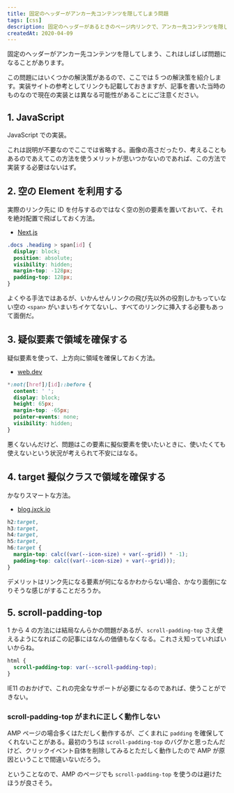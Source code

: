 ```yaml
---
title: 固定のヘッダーがアンカー先コンテンツを隠してしまう問題
tags: [css]
description: 固定のヘッダーがあるときのページ内リンクで、アンカー先コンテンツを隠してしまう問題の解決策。
createdAt: 2020-04-09
---
```


固定のヘッダーがアンカー先コンテンツを隠してしまう、これはしばしば問題になることがあります。

この問題にはいくつかの解決策があるので、ここでは 5 つの解決策を紹介します。実装サイトの参考としてリンクも記載しておきますが、記事を書いた当時のものなので現在の実装とは異なる可能性があることにご注意ください。

## 1. JavaScript

JavaScript での実装。

これは説明が不要なのでここでは省略する。画像の高さだったり、考えることもあるのであえてこの方法を使うメリットが思いつかないのであれば、この方法で実装する必要はないはず。

## 2. 空の Element を利用する

実際のリンク先に ID を付与するのではなく空の別の要素を置いておいて、それを絶対配置で飛ばしておく方法。

- [Next.js](https://nextjs.org/)

```css
.docs .heading > span[id] {
  display: block;
  position: absolute;
  visibility: hidden;
  margin-top: -128px;
  padding-top: 128px;
}
```

よくやる手法ではあるが、いかんせんリンクの飛び先以外の役割しかもっていない空の `<span>` がいまいちイケてないし、すべてのリンクに挿入する必要もあって面倒だ。

## 3. 疑似要素で領域を確保する

疑似要素を使って、上方向に領域を確保しておく方法。

- [web.dev](https://web.dev/)

```css
*:not([href])[id]::before {
  content: ' ';
  display: block;
  height: 65px;
  margin-top: -65px;
  pointer-events: none;
  visibility: hidden;
}
```

悪くないんだけど、問題はこの要素に擬似要素を使いたいときに、使いたくても使えないという状況が考えられて不安にはなる。

## 4. target 擬似クラスで領域を確保する

かなりスマートな方法。

- [blog.jxck.io](https://blog.jxck.io/)

```css
h2:target,
h3:target,
h4:target,
h5:target,
h6:target {
  margin-top: calc((var(--icon-size) + var(--grid)) * -1);
  padding-top: calc((var(--icon-size) + var(--grid)));
}
```

デメリットはリンク先になる要素が何になるかわからない場合、かなり面倒になりそうな感じがすることだろうか。

## 5. scroll-padding-top

1 から 4 の方法には結局なんらかの問題があるが、`scroll-padding-top` さえ使えるようになればこの記事にはなんの価値もなくなる。これさえ知っていればいいからね。

```css
html {
  scroll-padding-top: var(--scroll-padding-top);
}
```

IE11 のおかげで、これの完全なサポートが必要になるのであれば、使うことができない。

### scroll-padding-top がまれに正しく動作しない

AMP ページの場合多くはただしく動作するが、ごくまれに `padding` を確保してくれないことがある。最初のうちは `scroll-padding-top` のバグかと思ったんだけど、クリックイベント自体を削除してみるとただしく動作したので AMP が原因ということで間違いないだろう。

ということなので、AMP のページでも `scroll-padding-top` を使うのは避けたほうが良さそう。
